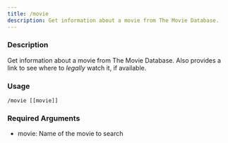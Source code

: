```yaml
---
title: /movie
description: Get information about a movie from The Movie Database.
---
```


### Description
Get information about a movie from The Movie Database.
Also provides a link to see where to *legally* watch it, if available.

### Usage

`/movie [[movie]]`

### Required Arguments

- movie: Name of the movie to search
